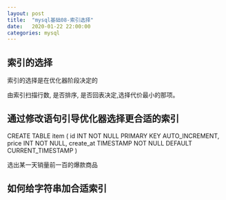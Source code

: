 ```yaml
---
layout: post
title:  "mysql基础08-索引选择"
date:   2020-01-22 22:00:00
categories: mysql
---
```


## 索引的选择

索引的选择是在优化器阶段决定的

由索引扫描行数, 是否排序, 是否回表决定,选择代价最小的那项。

## 通过修改语句引导优化器选择更合适的索引

CREATE TABLE item (
    id INT NOT NULL PRIMARY KEY AUTO_INCREMENT,
    price INT NOT NULL,
    create_at TIMESTAMP NOT NULL DEFAULT CURRENT_TIMESTAMP
)

选出某一天销量前一百的爆款商品

## 如何给字符串加合适索引




